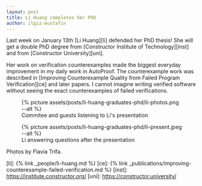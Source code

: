 ```yaml
---
layout: post
title: Li Huang completes her PhD
author: ilgiz-mustafin
---
```

Last week on January 13th [Li Huang][li] defended her PhD thesis!
She will get a double
PhD degree from [Constructor Institute of Technology][inst] and from [Constructor University][uni].

Her work on verification counterexamples made the biggest everyday improvement
in my daily work in AutoProof.
The counterexample work was described in
[Improving Counterexample Quality from Failed Program Verification][ce]
and later papers. I cannot imagine writing verified software without
seeing the exact counterexamples of failed verifications.


<figure>
  {% picture assets/posts/li-huang-graduates-phd/li-photos.png --alt %}
  <figcaption>Commitee and guests listening to Li's presentation</figcaption>
</figure>

<figure>
  {% picture assets/posts/li-huang-graduates-phd/li-present.jpeg --alt %}
  <figcaption>Li answering questions after the presentation</figcaption>
</figure>

Photos by Flavia Trifa.

[li]: {% link _people/li-huang.md %}
[ce]: {% link _publications/improving-counterexample-failed-verification.md %}
[inst]: https://institute.constructor.org/
[uni]: https://constructor.university/
